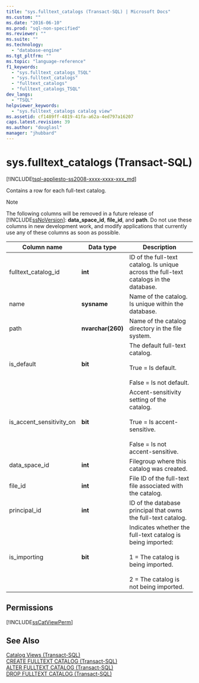 ```yaml
---
title: "sys.fulltext_catalogs (Transact-SQL) | Microsoft Docs"
ms.custom: ""
ms.date: "2016-06-10"
ms.prod: "sql-non-specified"
ms.reviewer: ""
ms.suite: ""
ms.technology: 
  - "database-engine"
ms.tgt_pltfrm: ""
ms.topic: "language-reference"
f1_keywords: 
  - "sys.fulltext_catalogs_TSQL"
  - "sys.fulltext_catalogs"
  - "fulltext_catalogs"
  - "fulltext_catalogs_TSQL"
dev_langs: 
  - "TSQL"
helpviewer_keywords: 
  - "sys.fulltext_catalogs catalog view"
ms.assetid: cf1489ff-4819-41fa-a62a-4ed797a16207
caps.latest.revision: 39
ms.author: "douglasl"
manager: "jhubbard"
---
```

# sys.fulltext_catalogs (Transact-SQL)
[!INCLUDE[tsql-appliesto-ss2008-xxxx-xxxx-xxx_md](../../../database-engine/configure/windows/includes/tsql-appliesto-ss2008-xxxx-xxxx-xxx-md.md)]

  Contains a row for each full-text catalog.  
  
> [!NOTE]  
>  The following columns will be removed in a future release of [!INCLUDE[ssNoVersion](../../../advanced-analytics/r-services/includes/ssnoversion-md.md)]: **data_space_id**, **file_id**, and **path**. Do not use these columns in new development work, and modify applications that currently use any of these columns as soon as possible.  
 
|Column name|Data type|Description|  
|-----------------|---------------|-----------------|  
|fulltext_catalog_id|**int**|ID of the full-text catalog. Is unique across the full-text catalogs in the database.|  
|name|**sysname**|Name of the catalog. Is unique within the database.|  
|path|**nvarchar(260)**|Name of the catalog directory in the file system.|  
|is_default|**bit**|The default full-text catalog.<br /><br /> True = Is default.<br /><br /> False = Is not default.|  
|is_accent_sensitivity_on|**bit**|Accent-sensitivity setting of the catalog.<br /><br /> True = Is accent-sensitive.<br /><br /> False = Is not accent-sensitive.|  
|data_space_id|**int**|Filegroup where this catalog was created.|  
|file_id|**int**|File ID of the full-text file associated with the catalog.|  
|principal_id|**int**|ID of the database principal that owns the full-text catalog.|  
|is_importing|**bit**|Indicates whether the full-text catalog is being imported:<br /><br /> 1 = The catalog is being imported.<br /><br /> 2 = The catalog is not being imported.|  
  
## Permissions  
 [!INCLUDE[ssCatViewPerm](../../../relational-databases/reference/system-catalog-views/includes/sscatviewperm-md.md)]  
  
## See Also  
 [Catalog Views &#40;Transact-SQL&#41;](../../../relational-databases/reference/system-catalog-views/catalog-views-transact-sql.md)   
 [CREATE FULLTEXT CATALOG &#40;Transact-SQL&#41;](../../../t-sql/statements/create-fulltext-catalog-transact-sql.md)   
 [ALTER FULLTEXT CATALOG &#40;Transact-SQL&#41;](../../../t-sql/statements/alter-fulltext-catalog-transact-sql.md)   
 [DROP FULLTEXT CATALOG &#40;Transact-SQL&#41;](../../../t-sql/statements/drop-fulltext-catalog-transact-sql.md)  
  
  